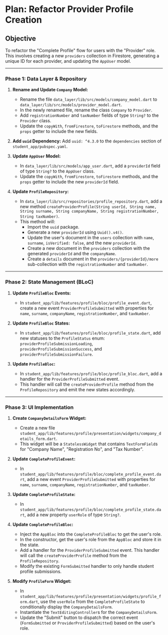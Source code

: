 # Plan: Refactor Provider Profile Creation

## Objective

To refactor the "Complete Profile" flow for users with the "Provider" role. This involves creating a new `providers` collection in Firestore, generating a unique ID for each provider, and updating the `AppUser` model.

---

### **Phase 1: Data Layer & Repository**

1.  **Rename and Update `Company` Model:**
    *   Rename the file `data_layer/lib/src/models/company_model.dart` to `data_layer/lib/src/models/provider_model.dart`.
    *   In the newly renamed file, rename the class `Company` to `Provider`.
    *   Add `registrationNumber` and `taxNumber` fields of type `String?` to the `Provider` class.
    *   Update the `copyWith`, `fromFirestore`, `toFirestore` methods, and the `props` getter to include the new fields.

2.  **Add `uuid` Dependency:** Add `uuid: ^4.3.0` to the `dependencies` section of `student_app/pubspec.yaml`.

3.  **Update `AppUser` Model:**
    *   In `data_layer/lib/src/models/app_user.dart`, add a `providerId` field of type `String?` to the `AppUser` class.
    *   Update the `copyWith`, `fromFirestore`, `toFirestore` methods, and the `props` getter to include the new `providerId` field.

4.  **Update `ProfileRepository`:**
    *   In `data_layer/lib/src/repositories/profile_repository.dart`, add a new method `createProviderProfile(String userId, String name, String surname, String companyName, String registrationNumber, String taxNumber)`.
    *   This method will:
        *   Import the `uuid` package.
        *   Generate a new `providerId` using `Uuid().v4()`.
        *   Update the user's document in the `users` collection with `name`, `surname`, `isVerified: false`, and the new `providerId`.
        *   Create a new document in the `providers` collection with the generated `providerId` and the `companyName`.
        *   Create a `details` document in the `providers/{providerId}/more` sub-collection with the `registrationNumber` and `taxNumber`.

---

### **Phase 2: State Management (BLoC)**

1.  **Update `ProfileBloc` Events:**
    *   In `student_app/lib/features/profile/bloc/profile_event.dart`, create a new event `ProviderProfileSubmitted` with properties for `name`, `surname`, `companyName`, `registrationNumber`, and `taxNumber`.

2.  **Update `ProfileBloc` States:**
    *   In `student_app/lib/features/profile/bloc/profile_state.dart`, add new statuses to the `ProfileStatus` enum: `providerProfileSubmissionLoading`, `providerProfileSubmissionSuccess`, and `providerProfileSubmissionFailure`.

3.  **Update `ProfileBloc`:**
    *   In `student_app/lib/features/profile/bloc/profile_bloc.dart`, add a handler for the `ProviderProfileSubmitted` event.
    *   This handler will call the `createProviderProfile` method from the `ProfileRepository` and emit the new states accordingly.

---

### **Phase 3: UI Implementation**

1.  **Create `CompanyDetailsForm` Widget:**
    *   Create a new file `student_app/lib/features/profile/presentation/widgets/company_details_form.dart`.
    *   This widget will be a `StatelessWidget` that contains `TextFormField`s for "Company Name", "Registration No", and "Tax Number".

2.  **Update `CompleteProfileEvent`:**
    *   In `student_app/lib/features/profile/bloc/complete_profile_event.dart`, add a new event `ProviderProfileSubmitted` with properties for `name`, `surname`, `companyName`, `registrationNumber`, and `taxNumber`.

3.  **Update `CompleteProfileState`:**
    *   In `student_app/lib/features/profile/bloc/complete_profile_state.dart`, add a new property `userRole` of type `String?`.

4.  **Update `CompleteProfileBloc`:**
    *   Inject the `AppBloc` into the `CompleteProfileBloc` to get the user's role.
    *   In the constructor, get the user's role from the `AppBloc` and store it in the state.
    *   Add a handler for the `ProviderProfileSubmitted` event. This handler will call the `createProviderProfile` method from the `ProfileRepository`.
    *   Modify the existing `FormSubmitted` handler to only handle student profile submissions.

5.  **Modify `ProfileForm` Widget:**
    *   In `student_app/lib/features/profile/presentation/widgets/profile_form.dart`, use the `userRole` from the `CompleteProfileState` to conditionally display the `CompanyDetailsForm`.
    *   Instantiate the `TextEditingController`s for the `CompanyDetailsForm`.
    *   Update the "Submit" button to dispatch the correct event (`FormSubmitted` or `ProviderProfileSubmitted`) based on the user's role.
